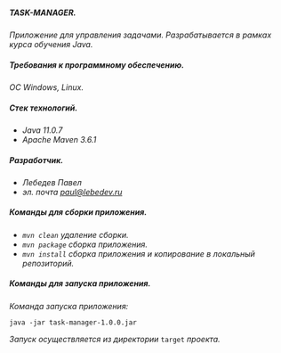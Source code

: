 ##### TASK-MANAGER.
*Приложение для управления задачами. Разрабатывается в рамках курса обучения Java.*
##### Требования к программному обеспечению.
*ОС Windows, Linux.*
##### Стек технологий.
- *Java 11.0.7*
- *Apache Maven 3.6.1*
##### Разработчик.
- *Лебедев Павел* 
- *эл. почта paul@lebedev.ru*
##### Команды для сборки приложения.
- *`mvn clean` удаление сборки.*
- *`mvn package` сборка приложения.*
- *`mvn install` сборка приложения и копирование в локальный репозиторий.*
##### Команды для запуска приложения.
*Команда запуска приложения:*
```
java -jar task-manager-1.0.0.jar
```

*Запуск осуществляется из директории* `target` *проекта.*